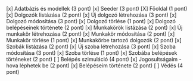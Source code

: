 [x] Adatbázis és modellek (3 pont)
[x] Seeder (3 pont)
[X] Főoldal (1 pont)
[x] Dolgozók listázása (2 pont)
[x] Új dolgozó létrehozása (3 pont)
[x] Dolgozó módosítása (3 pont)
[x] Dolgozó törlése (1 pont)
[x] Dolgozó belépéseinek története (2 pont)
[x] Munkakörök listázása (2 pont)
[x] Új munkakör létrehozása (2 pont)
[x] Munkakör módosítása (2 pont)
[x] Munkakör törlése (1 pont)
[x] Munkakörbe tartozó dolgozók (2 pont)
[x] Szobák listázása (2 pont)
[x] Új szoba létrehozása (3 pont)
[x] Szoba módosítása (3 pont)
[x] Szoba törlése (1 pont)
[x] Szobába belépések történeket (2 pont)
[ ] Belépés szimuláció (4 pont)
[x] Jogosultságaim - hova léphetek be (2 pont)
[x] Belépéseim története (2 pont)
[ ] Védés (4 pont)
